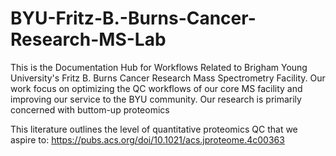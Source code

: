 # BYU-Fritz-B.-Burns-Cancer-Research-MS-Lab
This is the Documentation Hub for Workflows Related to Brigham Young University's Fritz B. Burns Cancer Research Mass Spectrometry Facility. Our work focus on optimizing the QC workflows of our core MS facility and improving our service to the BYU community. Our research is primarily concerned with buttom-up proteomics 

This literature outlines the level of quantitative proteomics QC that we aspire to: https://pubs.acs.org/doi/10.1021/acs.jproteome.4c00363 
